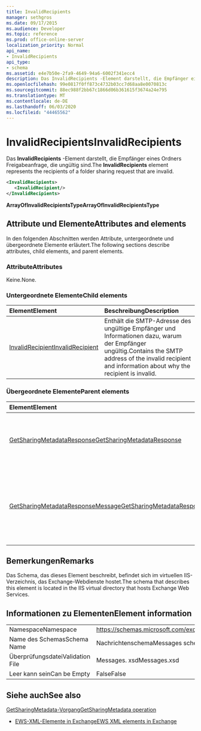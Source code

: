 ```yaml
---
title: InvalidRecipients
manager: sethgros
ms.date: 09/17/2015
ms.audience: Developer
ms.topic: reference
ms.prod: office-online-server
localization_priority: Normal
api_name:
- InvalidRecipients
api_type:
- schema
ms.assetid: e4e7b50e-2fa9-4649-94a6-6002f341ecc4
description: Das InvalidRecipients -Element darstellt, die Empfänger eines Ordners Freigabeanfrage, die ungültig sind.
ms.openlocfilehash: 99e0817f0ff873c4732b03cc7d68aa8e0070813c
ms.sourcegitcommit: 88ec988f2bb67c1866d06b361615f3674a24e795
ms.translationtype: MT
ms.contentlocale: de-DE
ms.lasthandoff: 06/03/2020
ms.locfileid: "44465562"
---
```

# <a name="invalidrecipients"></a><span data-ttu-id="35c01-103">InvalidRecipients</span><span class="sxs-lookup"><span data-stu-id="35c01-103">InvalidRecipients</span></span>

<span data-ttu-id="35c01-104">Das **InvalidRecipients** -Element darstellt, die Empfänger eines Ordners Freigabeanfrage, die ungültig sind.</span><span class="sxs-lookup"><span data-stu-id="35c01-104">The **InvalidRecipients** element represents the recipients of a folder sharing request that are invalid.</span></span> 
  
```XML
<InvalidRecipients>
   <InvalidRecipient/>
</InvalidRecipients>
```

 <span data-ttu-id="35c01-105">**ArrayOfInvalidRecipientsType**</span><span class="sxs-lookup"><span data-stu-id="35c01-105">**ArrayOfInvalidRecipientsType**</span></span>
## <a name="attributes-and-elements"></a><span data-ttu-id="35c01-106">Attribute und Elemente</span><span class="sxs-lookup"><span data-stu-id="35c01-106">Attributes and elements</span></span>

<span data-ttu-id="35c01-107">In den folgenden Abschnitten werden Attribute, untergeordnete und übergeordnete Elemente erläutert.</span><span class="sxs-lookup"><span data-stu-id="35c01-107">The following sections describe attributes, child elements, and parent elements.</span></span>
  
### <a name="attributes"></a><span data-ttu-id="35c01-108">Attribute</span><span class="sxs-lookup"><span data-stu-id="35c01-108">Attributes</span></span>

<span data-ttu-id="35c01-109">Keine.</span><span class="sxs-lookup"><span data-stu-id="35c01-109">None.</span></span>
  
### <a name="child-elements"></a><span data-ttu-id="35c01-110">Untergeordnete Elemente</span><span class="sxs-lookup"><span data-stu-id="35c01-110">Child elements</span></span>

|<span data-ttu-id="35c01-111">**Element**</span><span class="sxs-lookup"><span data-stu-id="35c01-111">**Element**</span></span>|<span data-ttu-id="35c01-112">**Beschreibung**</span><span class="sxs-lookup"><span data-stu-id="35c01-112">**Description**</span></span>|
|:-----|:-----|
|[<span data-ttu-id="35c01-113">InvalidRecipient</span><span class="sxs-lookup"><span data-stu-id="35c01-113">InvalidRecipient</span></span>](invalidrecipient.md) <br/> |<span data-ttu-id="35c01-114">Enthält die SMTP-Adresse des ungültige Empfänger und Informationen dazu, warum der Empfänger ungültig.</span><span class="sxs-lookup"><span data-stu-id="35c01-114">Contains the SMTP address of the invalid recipient and information about why the recipient is invalid.</span></span>  <br/> |
   
### <a name="parent-elements"></a><span data-ttu-id="35c01-115">Übergeordnete Elemente</span><span class="sxs-lookup"><span data-stu-id="35c01-115">Parent elements</span></span>

|<span data-ttu-id="35c01-116">**Element**</span><span class="sxs-lookup"><span data-stu-id="35c01-116">**Element**</span></span>|<span data-ttu-id="35c01-117">**Beschreibung**</span><span class="sxs-lookup"><span data-stu-id="35c01-117">**Description**</span></span>|
|:-----|:-----|
|[<span data-ttu-id="35c01-118">GetSharingMetadataResponse</span><span class="sxs-lookup"><span data-stu-id="35c01-118">GetSharingMetadataResponse</span></span>](getsharingmetadataresponse.md) <br/> |<span data-ttu-id="35c01-119">Definiert eine Antwort auf eine [GetSharingMetadata-Vorgang](getsharingmetadata-operation.md) an.</span><span class="sxs-lookup"><span data-stu-id="35c01-119">Defines a response to a [GetSharingMetadata operation](getsharingmetadata-operation.md) request.</span></span>  <br/> |
|[<span data-ttu-id="35c01-120">GetSharingMetadataResponseMessage</span><span class="sxs-lookup"><span data-stu-id="35c01-120">GetSharingMetadataResponseMessage</span></span>](getsharingmetadataresponsemessage.md) <br/> |<span data-ttu-id="35c01-121">Enthält den Status und das Ergebnis einer einzelnen [GetSharingMetadata-Vorgang](getsharingmetadata-operation.md) -Anforderung.</span><span class="sxs-lookup"><span data-stu-id="35c01-121">Contains the status and result of a single [GetSharingMetadata operation](getsharingmetadata-operation.md) request.</span></span>  <br/> |
   
## <a name="remarks"></a><span data-ttu-id="35c01-122">Bemerkungen</span><span class="sxs-lookup"><span data-stu-id="35c01-122">Remarks</span></span>

<span data-ttu-id="35c01-123">Das Schema, das dieses Element beschreibt, befindet sich im virtuellen IIS-Verzeichnis, das Exchange-Webdienste hostet.</span><span class="sxs-lookup"><span data-stu-id="35c01-123">The schema that describes this element is located in the IIS virtual directory that hosts Exchange Web Services.</span></span>
  
## <a name="element-information"></a><span data-ttu-id="35c01-124">Informationen zu Elementen</span><span class="sxs-lookup"><span data-stu-id="35c01-124">Element information</span></span>

|||
|:-----|:-----|
|<span data-ttu-id="35c01-125">Namespace</span><span class="sxs-lookup"><span data-stu-id="35c01-125">Namespace</span></span>  <br/> |https://schemas.microsoft.com/exchange/services/2006/messages  <br/> |
|<span data-ttu-id="35c01-126">Name des Schemas</span><span class="sxs-lookup"><span data-stu-id="35c01-126">Schema Name</span></span>  <br/> |<span data-ttu-id="35c01-127">Nachrichtenschema</span><span class="sxs-lookup"><span data-stu-id="35c01-127">Messages schema</span></span>  <br/> |
|<span data-ttu-id="35c01-128">Überprüfungsdatei</span><span class="sxs-lookup"><span data-stu-id="35c01-128">Validation File</span></span>  <br/> |<span data-ttu-id="35c01-129">Messages. xsd</span><span class="sxs-lookup"><span data-stu-id="35c01-129">Messages.xsd</span></span>  <br/> |
|<span data-ttu-id="35c01-130">Leer kann sein</span><span class="sxs-lookup"><span data-stu-id="35c01-130">Can be Empty</span></span>  <br/> |<span data-ttu-id="35c01-131">False</span><span class="sxs-lookup"><span data-stu-id="35c01-131">False</span></span>  <br/> |
   
## <a name="see-also"></a><span data-ttu-id="35c01-132">Siehe auch</span><span class="sxs-lookup"><span data-stu-id="35c01-132">See also</span></span>



[<span data-ttu-id="35c01-133">GetSharingMetadata-Vorgang</span><span class="sxs-lookup"><span data-stu-id="35c01-133">GetSharingMetadata operation</span></span>](getsharingmetadata-operation.md)


- [<span data-ttu-id="35c01-134">EWS-XML-Elemente in Exchange</span><span class="sxs-lookup"><span data-stu-id="35c01-134">EWS XML elements in Exchange</span></span>](ews-xml-elements-in-exchange.md)

